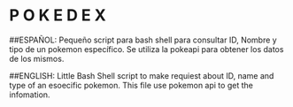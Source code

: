 # P O K E D E X

##ESPAÑOL:
Pequeño script para bash shell para consultar ID, Nombre y tipo de un pokemon específico.
Se utiliza la pokeapi para obtener los datos de los mismos.

##ENGLISH:
Little Bash Shell script to make requiest about ID, name and type of an esoecific pokemon.
This file use pokemon api to get the infomation.
